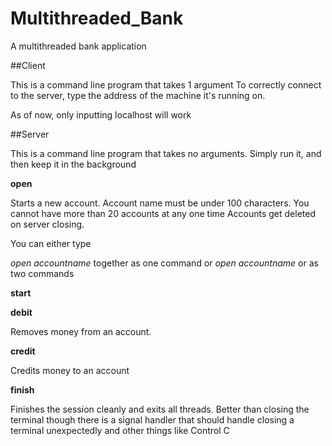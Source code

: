 # Multithreaded_Bank
A multithreaded bank application

##Client

This is a command line program that takes 1 argument
To correctly connect to the server, type the address of the machine 
it's running on. 

As of now, only inputting localhost will work

##Server

This is a command line program that takes no arguments. Simply run it, and then keep it in the background

**open**

Starts a new account. Account name must be under 100 characters. You cannot have more than 20 accounts at any one time
Accounts get deleted on server closing.

You can either type 

*open accountname* together as one command
or
*open*
*accountname* or as two commands


**start**

**debit**

Removes money from an account. 

**credit**

Credits money to an account

**finish**

Finishes the session cleanly and exits all threads. Better than closing the terminal though
there is a signal handler that should handle closing a terminal unexpectedly and other things like Control C
